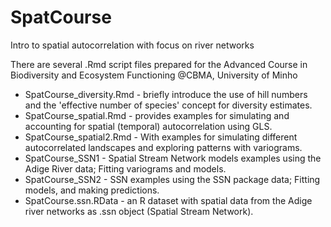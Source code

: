 # SpatCourse
Intro to spatial autocorrelation with focus on river networks

There are several .Rmd script files prepared for the Advanced Course in Biodiversity and Ecosystem Functioning @CBMA, University of Minho

- SpatCourse_diversity.Rmd - briefly introduce the use of hill numbers and the 'effective number of species' concept for diversity estimates.
- SpatCourse_spatial.Rmd - provides examples for simulating and accounting for spatial (temporal) autocorrelation using GLS.
- SpatCourse_spatial2.Rmd - With examples for simulating different autocorrelated landscapes and exploring patterns with variograms.
- SpatCourse_SSN1 - Spatial Stream Network models examples using the Adige River data; Fitting variograms and models.
- SpatCourse_SSN2 - SSN examples using the SSN package data; Fitting models, and making predictions.
- SpatCourse.ssn.RData - an R dataset with spatial data from the Adige river networks as .ssn object (Spatial Stream Network).

